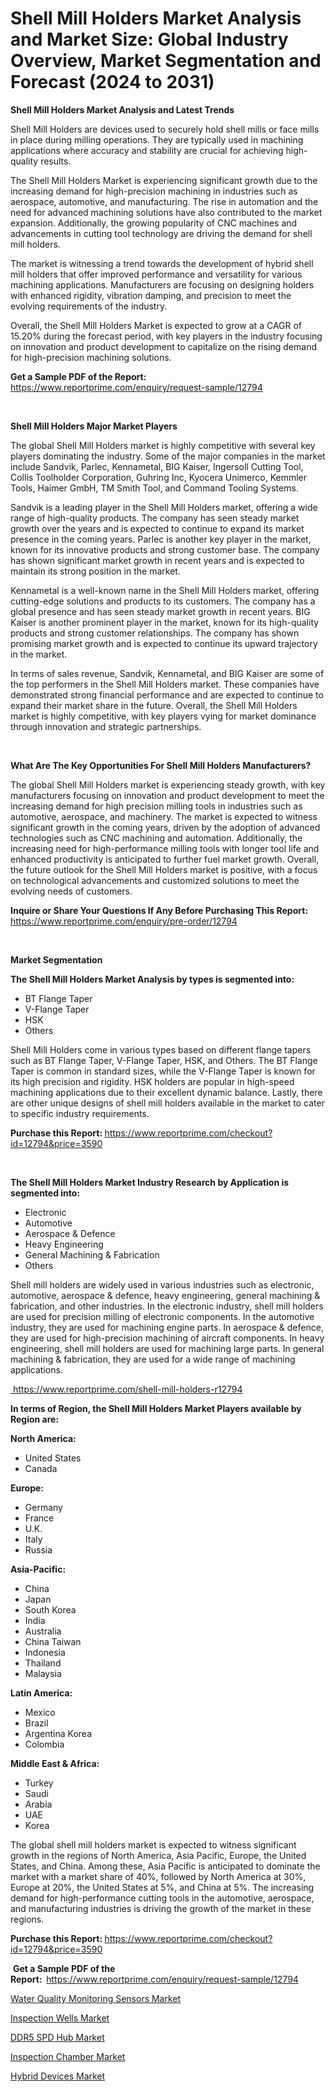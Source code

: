 <p><h1>Shell Mill Holders Market Analysis and Market Size: Global Industry Overview, Market Segmentation and Forecast (2024 to 2031)</h1></p><p><strong>Shell Mill Holders Market Analysis and Latest Trends</strong></p>
<p><p>Shell Mill Holders are devices used to securely hold shell mills or face mills in place during milling operations. They are typically used in machining applications where accuracy and stability are crucial for achieving high-quality results.</p><p>The Shell Mill Holders Market is experiencing significant growth due to the increasing demand for high-precision machining in industries such as aerospace, automotive, and manufacturing. The rise in automation and the need for advanced machining solutions have also contributed to the market expansion. Additionally, the growing popularity of CNC machines and advancements in cutting tool technology are driving the demand for shell mill holders.</p><p>The market is witnessing a trend towards the development of hybrid shell mill holders that offer improved performance and versatility for various machining applications. Manufacturers are focusing on designing holders with enhanced rigidity, vibration damping, and precision to meet the evolving requirements of the industry.</p><p>Overall, the Shell Mill Holders Market is expected to grow at a CAGR of 15.20% during the forecast period, with key players in the industry focusing on innovation and product development to capitalize on the rising demand for high-precision machining solutions.</p></p>
<p><strong>Get a Sample PDF of the Report:&nbsp;</strong> <a href="https://www.reportprime.com/enquiry/request-sample/12794">https://www.reportprime.com/enquiry/request-sample/12794</a></p>
<p>&nbsp;</p>
<p><strong>Shell Mill Holders Major Market Players</strong></p>
<p><p>The global Shell Mill Holders market is highly competitive with several key players dominating the industry. Some of the major companies in the market include Sandvik, Parlec, Kennametal, BIG Kaiser, Ingersoll Cutting Tool, Collis Toolholder Corporation, Guhring Inc, Kyocera Unimerco, Kemmler Tools, Haimer GmbH, TM Smith Tool, and Command Tooling Systems. </p><p>Sandvik is a leading player in the Shell Mill Holders market, offering a wide range of high-quality products. The company has seen steady market growth over the years and is expected to continue to expand its market presence in the coming years. Parlec is another key player in the market, known for its innovative products and strong customer base. The company has shown significant market growth in recent years and is expected to maintain its strong position in the market.</p><p>Kennametal is a well-known name in the Shell Mill Holders market, offering cutting-edge solutions and products to its customers. The company has a global presence and has seen steady market growth in recent years. BIG Kaiser is another prominent player in the market, known for its high-quality products and strong customer relationships. The company has shown promising market growth and is expected to continue its upward trajectory in the market.</p><p>In terms of sales revenue, Sandvik, Kennametal, and BIG Kaiser are some of the top performers in the Shell Mill Holders market. These companies have demonstrated strong financial performance and are expected to continue to expand their market share in the future. Overall, the Shell Mill Holders market is highly competitive, with key players vying for market dominance through innovation and strategic partnerships.</p></p>
<p>&nbsp;</p>
<p><strong>What Are The Key Opportunities For Shell Mill Holders Manufacturers?</strong></p>
<p><p>The global Shell Mill Holders market is experiencing steady growth, with key manufacturers focusing on innovation and product development to meet the increasing demand for high precision milling tools in industries such as automotive, aerospace, and machinery. The market is expected to witness significant growth in the coming years, driven by the adoption of advanced technologies such as CNC machining and automation. Additionally, the increasing need for high-performance milling tools with longer tool life and enhanced productivity is anticipated to further fuel market growth. Overall, the future outlook for the Shell Mill Holders market is positive, with a focus on technological advancements and customized solutions to meet the evolving needs of customers.</p></p>
<p><strong>Inquire or Share Your Questions If Any Before Purchasing This Report:</strong> <a href="https://www.reportprime.com/enquiry/pre-order/12794">https://www.reportprime.com/enquiry/pre-order/12794</a></p>
<p>&nbsp;</p>
<p><strong>Market Segmentation</strong></p>
<p><strong>The Shell Mill Holders Market Analysis by types is segmented into:</strong></p>
<p><ul><li>BT Flange Taper</li><li>V-Flange Taper</li><li>HSK</li><li>Others</li></ul></p>
<p><p>Shell Mill Holders come in various types based on different flange tapers such as BT Flange Taper, V-Flange Taper, HSK, and Others. The BT Flange Taper is common in standard sizes, while the V-Flange Taper is known for its high precision and rigidity. HSK holders are popular in high-speed machining applications due to their excellent dynamic balance. Lastly, there are other unique designs of shell mill holders available in the market to cater to specific industry requirements.</p></p>
<p><strong>Purchase this Report:&nbsp;</strong><a href="https://www.reportprime.com/checkout?id=12794&price=3590">https://www.reportprime.com/checkout?id=12794&price=3590</a></p>
<p>&nbsp;</p>
<p><strong>The Shell Mill Holders Market Industry Research by Application is segmented into:</strong></p>
<p><ul><li>Electronic</li><li>Automotive</li><li>Aerospace & Defence</li><li>Heavy Engineering</li><li>General Machining & Fabrication</li><li>Others</li></ul></p>
<p><p>Shell mill holders are widely used in various industries such as electronic, automotive, aerospace & defence, heavy engineering, general machining & fabrication, and other industries. In the electronic industry, shell mill holders are used for precision milling of electronic components. In the automotive industry, they are used for machining engine parts. In aerospace & defence, they are used for high-precision machining of aircraft components. In heavy engineering, shell mill holders are used for machining large parts. In general machining & fabrication, they are used for a wide range of machining applications.</p></p>
<p><a href="https://www.reportprime.com/shell-mill-holders-r12794">&nbsp;https://www.reportprime.com/shell-mill-holders-r12794</a></p>
<p><strong>In terms of Region, the Shell Mill Holders Market Players available by Region are:</strong></p>
<p>
    <p> <strong> North America: </strong>
        <ul>
            <li>United States</li>
            <li>Canada</li>
        </ul>
        </p> 
    <p> <strong> Europe: </strong>
        <ul>
            <li>Germany</li>
            <li>France</li>
            <li>U.K.</li>
            <li>Italy</li>
            <li>Russia</li>
        </ul>
        </p> 
    <p> <strong> Asia-Pacific: </strong>
        <ul>
            <li>China</li>
            <li>Japan</li>
            <li>South Korea</li>
            <li>India</li>
            <li>Australia</li>
            <li>China Taiwan</li>
            <li>Indonesia</li>
            <li>Thailand</li>
            <li>Malaysia</li>
        </ul>
        </p> 
    <p> <strong> Latin America: </strong>
        <ul>
            <li>Mexico</li>
            <li>Brazil</li>
            <li>Argentina Korea</li>
            <li>Colombia</li>
        </ul>
        </p> 
    <p> <strong> Middle East & Africa: </strong>
        <ul>
            <li>Turkey</li>
            <li>Saudi</li>
            <li>Arabia</li>
            <li>UAE</li>
            <li>Korea</li>
        </ul>
    </p>
    </p>
<p><p>The global shell mill holders market is expected to witness significant growth in the regions of North America, Asia Pacific, Europe, the United States, and China. Among these, Asia Pacific is anticipated to dominate the market with a market share of 40%, followed by North America at 30%, Europe at 20%, the United States at 5%, and China at 5%. The increasing demand for high-performance cutting tools in the automotive, aerospace, and manufacturing industries is driving the growth of the market in these regions.</p></p>
<p><strong>Purchase this Report: </strong><a href="https://www.reportprime.com/checkout?id=12794&price=3590">https://www.reportprime.com/checkout?id=12794&price=3590</a></p>
<p>&nbsp;<strong>Get a Sample PDF of the Report:&nbsp;&nbsp;</strong><a href="https://www.reportprime.com/enquiry/request-sample/12794">https://www.reportprime.com/enquiry/request-sample/12794</a></p>
<p><strong></strong></p>
<p><p><a href="https://www.linkedin.com/pulse/insights-water-quality-monitoring-sensors-market-size-which-expanding-nsalc?trackingId=yVhQcJyrRvOa3uZuFkgikg%3D%3D">Water Quality Monitoring Sensors Market</a></p><p><a href="https://github.com/seamusocallaghan/Market-Research-Report-List-1/blob/main/inspection-wells-market.md">Inspection Wells Market</a></p><p><a href="https://www.linkedin.com/pulse/ddr5-spd-hub-market-growth-outlook-from-2024-2031-projecting-132-pxwuc?trackingId=mnYNmC2oS%2BONj5Z3o2bUPg%3D%3D">DDR5 SPD Hub Market</a></p><p><a href="https://github.com/graysonwolfe1913/Market-Research-Report-List-1/blob/main/inspection-chamber-market.md">Inspection Chamber Market</a></p><p><a href="https://www.linkedin.com/pulse/hybrid-devices-market-outlook-complete-industry-analysis-yurze?trackingId=DKrGRUV4RHSNLgjhETcHug%3D%3D">Hybrid Devices Market</a></p></p>